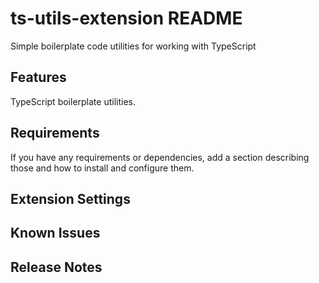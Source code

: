# ts-utils-extension README

Simple boilerplate code utilities for working with TypeScript

## Features

TypeScript boilerplate utilities.

## Requirements

If you have any requirements or dependencies, add a section describing those and how to install and configure them.

## Extension Settings

## Known Issues

## Release Notes

